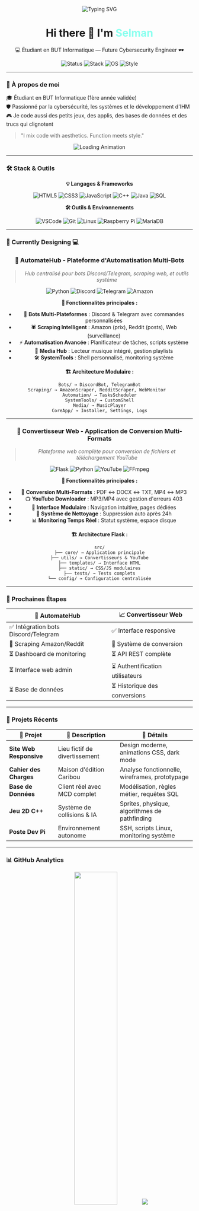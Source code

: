 <!-- BANNIÈRE ASCII / GLITCH STYLE -->
<p align="center">
  <img src="https://readme-typing-svg.demolab.com?font=Fira+Code&size=24&duration=3000&pause=1000&color=8AFFEF&center=true&vCenter=true&width=500&lines=I'm+not+just+a+dev%2C+I'm+a+vibe.;Welcome+to+my+dark+corner+of+GitHub" alt="Typing SVG" />
</p>

<h1 align="center">Hi there 👾 I'm <span style="color:#8AFFEF;">Selman</span></h1>
<p align="center">💻 Étudiant en BUT Informatique — Future Cybersecurity Engineer 🕶️</p>

<!-- BADGES STYLÉS -->
<p align="center">
  <img src="https://img.shields.io/badge/Status-En%20Formation-8AFFEF?style=for-the-badge&logo=code&logoColor=black" alt="Status"/>
  <img src="https://img.shields.io/badge/Stack-Full%20Stack-FF6B6B?style=for-the-badge&logo=stackoverflow&logoColor=white" alt="Stack"/>
  <img src="https://img.shields.io/badge/OS-Linux-FFD93D?style=for-the-badge&logo=linux&logoColor=black" alt="OS"/>
  <img src="https://img.shields.io/badge/Style-Dark%20Mode-6C5CE7?style=for-the-badge&logo=visual-studio-code&logoColor=white" alt="Style"/>
</p>

---

### 🧠 À propos de moi

🎓 Étudiant en BUT Informatique (1ère année validée)  
🛡️ Passionné par la cybersécurité, les systèmes et le développement d'IHM  
🎮 Je code aussi des petits jeux, des applis, des bases de données et des trucs qui clignotent  

> "I mix code with aesthetics. Function meets style."

<!-- ANIMATION ASCII -->
<p align="center">
  <img src="https://readme-typing-svg.demolab.com?font=Consolas&size=14&duration=2000&pause=500&color=8AFFEF&center=true&vCenter=true&width=400&lines=Loading...;Initializing...;Ready!;Let's%20code!%20%F0%9F%92%BB" alt="Loading Animation" />
</p>

---

### 🛠️ Stack & Outils

<div align="center">

**💡 Langages & Frameworks**
  
![HTML5](https://img.shields.io/badge/HTML5-E34F26?style=for-the-badge&logo=html5&logoColor=white)
![CSS3](https://img.shields.io/badge/CSS3-1572B6?style=for-the-badge&logo=css3&logoColor=white)
![JavaScript](https://img.shields.io/badge/JavaScript-F7DF1E?style=for-the-badge&logo=javascript&logoColor=black)
![C++](https://img.shields.io/badge/C%2B%2B-00599C?style=for-the-badge&logo=c%2B%2B&logoColor=white)
![Java](https://img.shields.io/badge/Java-ED8B00?style=for-the-badge&logo=openjdk&logoColor=white)
![SQL](https://img.shields.io/badge/SQL-000000?style=for-the-badge&logo=mysql&logoColor=white)

**🛠️ Outils & Environnements**

![VSCode](https://img.shields.io/badge/VSCode-007ACC?style=for-the-badge&logo=visual-studio-code&logoColor=white)
![Git](https://img.shields.io/badge/Git-F05032?style=for-the-badge&logo=git&logoColor=white)
![Linux](https://img.shields.io/badge/Linux-FCC624?style=for-the-badge&logo=linux&logoColor=black)
![Raspberry Pi](https://img.shields.io/badge/Raspberry%20Pi-A22846?style=for-the-badge&logo=raspberry-pi&logoColor=white)
![MariaDB](https://img.shields.io/badge/MariaDB-003545?style=for-the-badge&logo=mariadb&logoColor=white)

</div>

---

### 🚧 Currently Designing 💻

<div align="center">

### 🤖 **AutomateHub** - Plateforme d'Automatisation Multi-Bots
> *Hub centralisé pour bots Discord/Telegram, scraping web, et outils système*

![Python](https://img.shields.io/badge/Python-3776AB?style=for-the-badge&logo=python&logoColor=white)
![Discord](https://img.shields.io/badge/Discord-7289DA?style=for-the-badge&logo=discord&logoColor=white)
![Telegram](https://img.shields.io/badge/Telegram-2CA5E0?style=for-the-badge&logo=telegram&logoColor=white)
![Amazon](https://img.shields.io/badge/Amazon-FF9900?style=for-the-badge&logo=amazon&logoColor=white)

**🎯 Fonctionnalités principales :**
- 🤖 **Bots Multi-Plateformes** : Discord & Telegram avec commandes personnalisées
- 🕷️ **Scraping Intelligent** : Amazon (prix), Reddit (posts), Web (surveillance)
- ⚡ **Automatisation Avancée** : Planificateur de tâches, scripts système
- 🎵 **Media Hub** : Lecteur musique intégré, gestion playlists
- 🛠️ **SystemTools** : Shell personnalisé, monitoring système

**🏗️ Architecture Modulaire :**
```
Bots/ → DiscordBot, TelegramBot
Scraping/ → AmazonScraper, RedditScraper, WebMonitor  
Automation/ → TasksScheduler
SystemTools/ → CustomShell
Media/ → MusicPlayer
CoreApp/ → Installer, Settings, Logs
```

---

### 🔄 **Convertisseur Web** - Application de Conversion Multi-Formats
> *Plateforme web complète pour conversion de fichiers et téléchargement YouTube*

![Flask](https://img.shields.io/badge/Flask-000000?style=for-the-badge&logo=flask&logoColor=white)
![Python](https://img.shields.io/badge/Python-3776AB?style=for-the-badge&logo=python&logoColor=white)
![YouTube](https://img.shields.io/badge/YouTube-FF0000?style=for-the-badge&logo=youtube&logoColor=white)
![FFmpeg](https://img.shields.io/badge/FFmpeg-007808?style=for-the-badge&logo=ffmpeg&logoColor=white)

**🎯 Fonctionnalités principales :**
- 📁 **Conversion Multi-Formats** : PDF ↔ DOCX ↔ TXT, MP4 ↔ MP3
- 📺 **YouTube Downloader** : MP3/MP4 avec gestion d'erreurs 403
- 🎨 **Interface Modulaire** : Navigation intuitive, pages dédiées
- 🧹 **Système de Nettoyage** : Suppression auto après 24h
- 📊 **Monitoring Temps Réel** : Statut système, espace disque

**🏗️ Architecture Flask :**
```
src/
├── core/ → Application principale
├── utils/ → Convertisseurs & YouTube
├── templates/ → Interface HTML
├── static/ → CSS/JS modulaires
├── tests/ → Tests complets
└── config/ → Configuration centralisée
```

</div>

---

### 🎯 Prochaines Étapes

<div align="center">

| 🚀 **AutomateHub** | 📈 **Convertisseur Web** |
|-------------------|-------------------------|
| ✅ Intégration bots Discord/Telegram | ✅ Interface responsive |
| 🔄 Scraping Amazon/Reddit | 🔄 Système de conversion |
| ⏳ Dashboard de monitoring | ⏳ API REST complète |
| ⏳ Interface web admin | ⏳ Authentification utilisateurs |
| ⏳ Base de données | ⏳ Historique des conversions |

</div>

---

### 🚀 Projets Récents

<div align="center">

| 🌟 Projet | 📝 Description | 🎨 Détails |
|-----------|---------------|------------|
| **Site Web Responsive** | Lieu fictif de divertissement | Design moderne, animations CSS, dark mode |
| **Cahier des Charges** | Maison d'édition Caribou | Analyse fonctionnelle, wireframes, prototypage |
| **Base de Données** | Client réel avec MCD complet | Modélisation, règles métier, requêtes SQL |
| **Jeu 2D C++** | Système de collisions & IA | Sprites, physique, algorithmes de pathfinding |
| **Poste Dev Pi** | Environnement autonome | SSH, scripts Linux, monitoring système |

</div>

---

### 📊 GitHub Analytics

<p align="center">
  <img src="https://github-readme-stats.vercel.app/api?username=superselle&show_icons=true&theme=tokyonight&hide_border=true&bg_color=0d1117&text_color=8AFFEF&icon_color=8AFFEF&title_color=8AFFEF" width="48%" />
  <img src="https://github-readme-stats.vercel.app/api/top-langs/?username=superselle&layout=compact&theme=tokyonight&hide_border=true&bg_color=0d1117&text_color=8AFFEF&title_color=8AFFEF%22%20width=%2248%" />
</p>

<!-- STREAK STATS -->
<p align="center">
  <img src="https://github-readme-streak-stats.herokuapp.com/?user=superselle&theme=tokyonight&hide_border=true&background=0d1117&stroke=8AFFEF&ring=8AFFEF&fire=FF6B6B&currStreakNum=8AFFEF&currStreakLabel=8AFFEF" width="48%" />
</p>

---

### 🎯 Objectifs 2025

- [ ] **Cybersécurité** : Certification CompTIA Security+
- [ ] **Développement** : Maîtriser React & Node.js
- [ ] **Systèmes** : Administration Linux avancée
- [ ] **Projets** : Portfolio personnel responsive
- [ ] **Contributions** : Open source & hackathons

---

### 🔗 Me retrouver ailleurs

<div align="center">

[![Portfolio](https://img.shields.io/badge/Portfolio-WIP-8AFFEF?style=for-the-badge&logo=vercel&logoColor=black)](https://github.com/superselle)
[![LinkedIn](https://img.shields.io/badge/LinkedIn-Connect-0077B5?style=for-the-badge&logo=linkedin&logoColor=white)](https://github.com/superselle)
[![Email](https://img.shields.io/badge/Email-Contact-D14836?style=for-the-badge&logo=gmail&logoColor=white)](mailto:contact@example.com)

</div>

---

<!-- FOOTER ANIMÉ -->
<p align="center">
  <img src="https://capsule-render.vercel.app/api?type=shark&color=0:0f0f0f,100:00ffe4&height=120&section=footer&text=superselle%20%7C%202025%20%7C%20Dark%20Mode%20Forever&fontColor=ffffff&fontSize=18&animation=fadeIn" />
</p>

<!-- VISITEUR COUNTER -->
<p align="center">
  <img src="https://komarev.com/ghpvc/?username=superselle&style=flat-square&color=8AFFEF" alt="Profile Views" />
</p>
